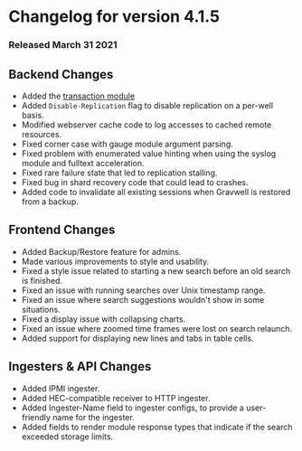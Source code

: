 # Changelog for version 4.1.5

### Released March 31 2021

## Backend Changes
* Added the [transaction module](#!search/transaction/transaction.md)
* Added `Disable-Replication` flag to disable replication on a per-well basis.
* Modified webserver cache code to log accesses to cached remote resources.
* Fixed corner case with gauge module argument parsing.
* Fixed problem with enumerated value hinting when using the syslog module and fulltext acceleration.
* Fixed rare failure state that led to replication stalling.
* Fixed bug in shard recovery code that could lead to crashes.
* Added code to invalidate all existing sessions when Gravwell is restored from a backup.

## Frontend Changes
* Added Backup/Restore feature for admins.
* Made various improvements to style and usability.
* Fixed a style issue related to starting a new search before an old search is finished.
* Fixed an issue with running searches over Unix timestamp range.
* Fixed an issue where search suggestions wouldn't show in some situations.
* Fixed a display issue with collapsing charts.
* Fixed an issue where zoomed time frames were lost on search relaunch.
* Added support for displaying new lines and tabs in table cells.

## Ingesters & API Changes
* Added IPMI ingester.
* Added HEC-compatible receiver to HTTP ingester.
* Added Ingester-Name field to ingester configs, to provide a user-friendly name for the ingester.
* Added fields to render module response types that indicate if the search exceeded storage limits.
